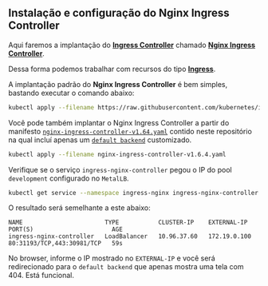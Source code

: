 ## Instalação e configuração do Nginx Ingress Controller

Aqui faremos a implantação do [**Ingress Controller**](https://kubernetes.io/docs/concepts/services-networking/ingress-controllers/) chamado [**Nginx Ingress Controller**](https://kubernetes.github.io/ingress-nginx/).

Dessa forma podemos trabalhar com recursos do tipo [**Ingress**](https://kubernetes.io/docs/concepts/services-networking/ingress/).

A implantação padrão do **Nginx Ingress Controller** é bem simples, bastando executar o comando abaixo:
```bash
kubectl apply --filename https://raw.githubusercontent.com/kubernetes/ingress-nginx/controller-v1.6.4/deploy/static/provider/cloud/deploy.yaml
```

Você pode também implantar o Nginx Ingress Controller a partir do manifesto [`nginx-ingress-controller-v1.64.yaml`](nginx-ingress-controller-v1.6.4.yaml) contido neste repositório na qual incluí apenas um [`default backend`](https://kubernetes.github.io/ingress-nginx/user-guide/default-backend/) customizado.

```bash
kubectl apply --filename nginx-ingress-controller-v1.6.4.yaml
```

Verifique se o serviço `ingress-nginx-controller` pegou o IP do pool `development` configurado no `MetalLB`.
```bash
kubectl get service --namespace ingress-nginx ingress-nginx-controller
```

O resultado será semelhante a este abaixo:
```
NAME                       TYPE           CLUSTER-IP    EXTERNAL-IP    PORT(S)                      AGE
ingress-nginx-controller   LoadBalancer   10.96.37.60   172.19.0.100   80:31193/TCP,443:30981/TCP   59s
```

No browser, informe o IP mostrado no `EXTERNAL-IP` e você será redirecionado para o `default backend` que apenas mostra uma tela com 404. Está funcional.